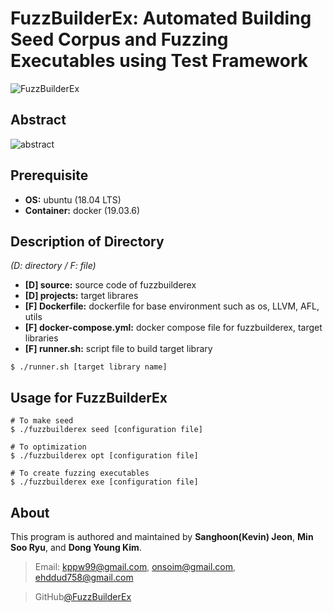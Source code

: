 # FuzzBuilderEx: Automated Building Seed Corpus and Fuzzing Executables using Test Framework
![FuzzBuilderEx](https://user-images.githubusercontent.com/48042609/112240130-16745e80-8c8b-11eb-9d7f-95436646cfec.png)

## Abstract
![abstract](https://user-images.githubusercontent.com/48042609/112237303-bcbd6580-8c85-11eb-9de2-a077e1992660.png)

## Prerequisite
- **OS:** ubuntu (18.04 LTS)
- **Container:** docker (19.03.6)

## Description of Directory
*(D: directory / F: file)*
- **[D] source:** source code of fuzzbuilderex
- **[D] projects:** target librares
- **[F] Dockerfile:** dockerfile for base environment such as os, LLVM, AFL, utils
- **[F] docker-compose.yml:** docker compose file for fuzzbuilderex, target libraries
- **[F] runner.sh:** script file to build target library
```
$ ./runner.sh [target library name]
```

## Usage for FuzzBuilderEx
```
# To make seed
$ ./fuzzbuilderex seed [configuration file]

# To optimization
$ ./fuzzbuilderex opt [configuration file]

# To create fuzzing executables
$ ./fuzzbuilderex exe [configuration file]
```

## About
This program is authored and maintained by **Sanghoon(Kevin) Jeon**, **Min Soo Ryu**, and **Dong Young Kim**.
> Email: kppw99@gmail.com, onsoim@gmail.com, ehddud758@gmail.com

> GitHub[@FuzzBuilderEx](https://github.com/kppw99/FuzzBuilderEx)
